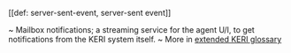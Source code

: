 [[def: server-sent-event, server-sent event]]

~ Mailbox notifications; a streaming service for the agent U/I, to get notifications from the KERI system itself.
~ More in <a href="https://weboftrust.github.io/WOT-terms/docs/glossary/server-sent-event">extended KERI glossary</a>
